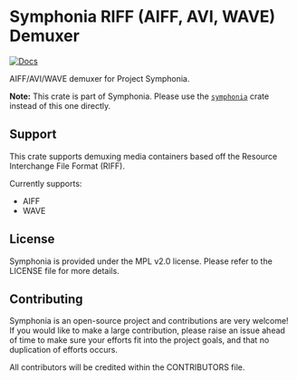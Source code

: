 # Symphonia RIFF (AIFF, AVI, WAVE) Demuxer

[![Docs](https://docs.rs/symphonia-format-riff/badge.svg)](https://docs.rs/symphonia-format-riff)

AIFF/AVI/WAVE demuxer for Project Symphonia.

**Note:** This crate is part of Symphonia. Please use the [`symphonia`](https://crates.io/crates/symphonia) crate instead of this one directly.

## Support

This crate supports demuxing media containers based off the Resource Interchange File Format (RIFF).

Currently supports:

* AIFF
* WAVE

## License

Symphonia is provided under the MPL v2.0 license. Please refer to the LICENSE file for more details.

## Contributing

Symphonia is an open-source project and contributions are very welcome! If you would like to make a large contribution, please raise an issue ahead of time to make sure your efforts fit into the project goals, and that no duplication of efforts occurs.

All contributors will be credited within the CONTRIBUTORS file.